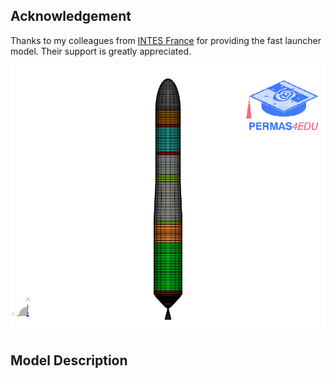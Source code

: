 ## Acknowledgement

Thanks to my colleagues from [INTES France](https://www.permas.fr) for providing the fast launcher model. Their support is greatly appreciated.

![Launcher](launcher_4edu.png "Launcher model")

## Model Description

